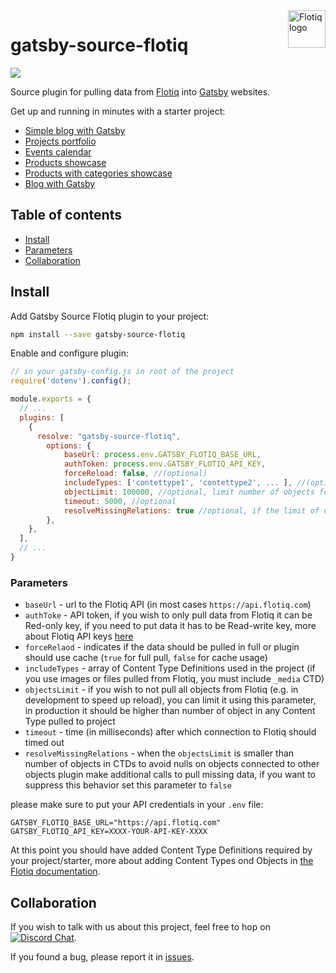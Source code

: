 <a href="https://flotiq.com/">
    <img src="https://editor.flotiq.com/fonts/fq-logo.svg" alt="Flotiq logo" title="Flotiq" align="right" height="60" />
</a>

gatsby-source-flotiq
====================

![](https://img.shields.io/npm/v/gatsby-source-flotiq)

Source plugin for pulling data from [Flotiq](http://flotiq.com) into [Gatsby](https://www.gatsbyjs.org/) websites.

Get up and running in minutes with a starter project:
* [Simple blog with Gatsby](https://github.com/flotiq/gatsby-starter-blog)
* [Projects portfolio](https://github.com/flotiq/gatsby-starter-projects)
* [Events calendar](https://github.com/flotiq/gatsby-starter-event-calendar)
* [Products showcase](https://github.com/flotiq/gatsby-starter-products)
* [Products with categories showcase](https://github.com/flotiq/gatsby-starter-products-with-categories)
* [Blog with Gatsby](https://github.com/flotiq/flotiq-blog)

## Table of contents

- [Install](#install)
- [Parameters](#parameters)
- [Collaboration](#collaboration)


## Install

Add Gatsby Source Flotiq plugin to your project:
```bash
npm install --save gatsby-source-flotiq
```

Enable and configure plugin:
```js
// in your gatsby-config.js in root of the project
require('dotenv').config();

module.exports = {
  // ...
  plugins: [
    {
      resolve: "gatsby-source-flotiq",		  
        options: {
            baseUrl: process.env.GATSBY_FLOTIQ_BASE_URL,
            authToken: process.env.GATSBY_FLOTIQ_API_KEY,
            forceReload: false, //(optional)
            includeTypes: ['contettype1', 'contettype2', ... ], //(optional) List of used contenttypes identified by API Name. If ommitted, all content types will be synchronized. Make sure to include all referenced content types as well
            objectLimit: 100000, //optional, limit number of objects for every type
            timeout: 5000, //optional
            resolveMissingRelations: true //optional, if the limit of objects is small some of the objects in relations could not be obtained from server, it this option is true they will be obtained as the graphQL queries in project would be resolved, if false, the missing object would resolve to null
        },
    },
  ],
  // ...
}
```

### Parameters

* `baseUrl` - url to the Flotiq API (in most cases `https://api.flotiq.com`)
* `authToke` - API token, if you wish to only pull data from Flotiq it can be Red-only key, if you need to put data it has to be Read-write key, more about Flotiq API keys [here](https://flotiq.com/docs/API/)
* `forceRelaod` - indicates if the data should be pulled in full or plugin should use cache (`true` for full pull, `false` for cache usage)
* `includeTypes` - array of Content Type Definitions used in the project (if you use images or files pulled from Flotiq, you must include `_media` CTD)
* `objectsLimit` - if you wish to not pull all objects from Flotiq (e.g. in development to speed up reload), you can limit it using this parameter, in production it should be higher than number of object in any Content Type pulled to project
* `timeout` - time (in milliseconds) after which connection to Flotiq should timed out
* `resolveMissingRelations` - when the `objectsLimit` is smaller than number of objects in CTDs to avoid nulls on objects connected to other objects plugin make additional calls to pull missing data, if you want to suppress this behavior set this parameter to `false` 


please make sure to put your API credentials in your `.env` file:

```
GATSBY_FLOTIQ_BASE_URL="https://api.flotiq.com"
GATSBY_FLOTIQ_API_KEY=XXXX-YOUR-API-KEY-XXXX
```

At this point you should have added Content Type Definitions required by your project/starter, more about adding Content Types ond Objects in [the Flotiq documentation](https://flotiq.com/docs/API/content-types/).

## Collaboration

If you wish to talk with us about this project, feel free to hop on [![Discord Chat](https://img.shields.io/discord/682699728454025410.svg)](https://discord.gg/FwXcHnX).
   
If you found a bug, please report it in [issues](https://github.com/flotiq/gatsby-source-flotiq/issues).

